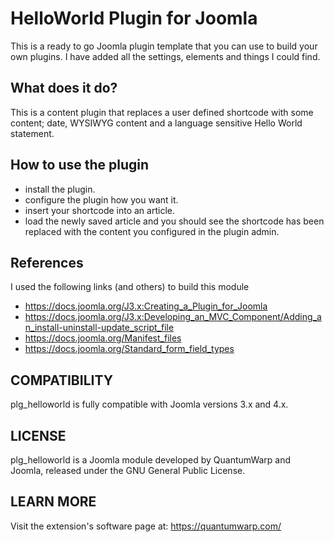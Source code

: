 # HelloWorld Plugin for Joomla

This is a ready to go Joomla plugin template that you can use to build your own plugins. I have added all the settings, elements and things I could find.

## What does it do?
This is a content plugin that replaces a user defined shortcode with some content; date, WYSIWYG content and a language sensitive Hello World statement.

## How to use the plugin
- install the plugin.
- configure the plugin how you want it.
- insert your shortcode into an article.
- load the newly saved article and you should see the shortcode has been replaced with the content you configured in the plugin admin.

## References
I used the following links (and others) to build this module
- https://docs.joomla.org/J3.x:Creating_a_Plugin_for_Joomla
- https://docs.joomla.org/J3.x:Developing_an_MVC_Component/Adding_an_install-uninstall-update_script_file
- https://docs.joomla.org/Manifest_files
- https://docs.joomla.org/Standard_form_field_types

## COMPATIBILITY
plg_helloworld is fully compatible with Joomla versions 3.x and 4.x.

## LICENSE
plg_helloworld is a Joomla module developed by QuantumWarp and Joomla, released under the GNU General Public License.

## LEARN MORE
Visit the extension's software page at: https://quantumwarp.com/